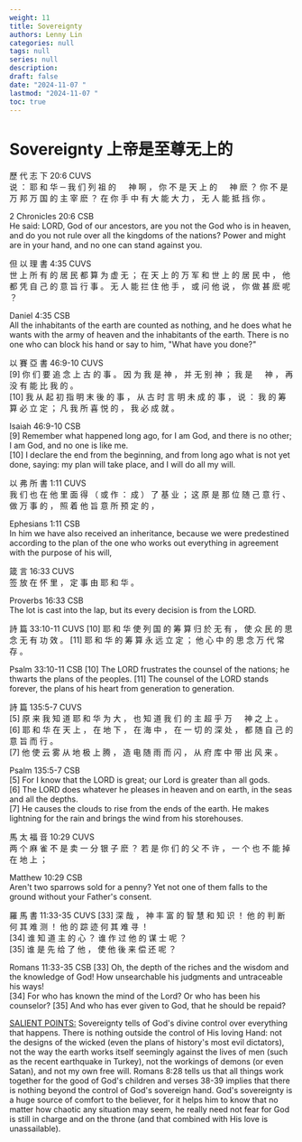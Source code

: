 ```yaml
---
weight: 11
title: Sovereignty 
authors: Lenny Lin
categories: null
tags: null
series: null
description: 
draft: false
date: "2024-11-07 "
lastmod: "2024-11-07 "
toc: true
---
```


<!--more-->

<h1>Sovereignty 上帝是至尊无上的</h1>


歷 代 志 下 20:6 CUVS  
说 ： 耶 和 华 ─ 我 们 列 祖 的 　 神 啊 ， 你 不 是 天 上 的 　 神 麽 ？ 你 不 是 万 邦 万 国 的 主 宰 麽 ？ 在 你 手 中 有 大 能 大 力 ， 无 人 能 抵 挡 你 。

2 Chronicles 20:6 CSB  
He said: LORD, God of our ancestors, are you not the God who is in heaven, and do you not rule over all the kingdoms of the nations? Power and might are in your hand, and no one can stand against you.


但 以 理 書 4:35 CUVS  
世 上 所 有 的 居 民 都 算 为 虚 无 ； 在 天 上 的 万 军 和 世 上 的 居 民 中 ， 他 都 凭 自 己 的 意 旨 行 事 。 无 人 能 拦 住 他 手 ， 或 问 他 说 ， 你 做 甚 麽 呢 ？

Daniel 4:35 CSB  
All the inhabitants of the earth are counted as nothing, and he does what he wants with the army of heaven and the inhabitants of the earth. There is no one who can block his hand or say to him, "What have you done?"


以 賽 亞 書 46:9-10 CUVS  
[9] 你 们 要 追 念 上 古 的 事 。 因 为 我 是 神 ， 并 无 别 神 ； 我 是 　 神 ， 再 没 有 能 比 我 的 。   
[10] 我 从 起 初 指 明 末 後 的 事 ， 从 古 时 言 明 未 成 的 事 ， 说 ： 我 的 筹 算 必 立 定 ； 凡 我 所 喜 悦 的 ， 我 必 成 就 。

Isaiah 46:9-10 CSB  
[9] Remember what happened long ago, for I am God, and there is no other; I am God, and no one is like me.   
[10] I declare the end from the beginning, and from long ago what is not yet done, saying: my plan will take place, and I will do all my will.


以 弗 所 書 1:11 CUVS  
我 们 也 在 他 里 面 得 （ 或 作 ： 成 ） 了 基 业 ； 这 原 是 那 位 随 己 意 行 、 做 万 事 的 ， 照 着 他 旨 意 所 预 定 的 ，

Ephesians 1:11 CSB  
In him we have also received an inheritance, because we were predestined according to the plan of the one who works out everything in agreement with the purpose of his will,


箴 言 16:33 CUVS  
签 放 在 怀 里 ， 定 事 由 耶 和 华 。

Proverbs 16:33 CSB  
The lot is cast into the lap, but its every decision is from the LORD.


詩 篇 33:10-11 CUVS
[10] 耶 和 华 使 列 国 的 筹 算 归 於 无 有 ， 使 众 民 的 思 念 无 有 功 效 。 
[11] 耶 和 华 的 筹 算 永 远 立 定 ； 他 心 中 的 思 念 万 代 常 存 。

Psalm 33:10-11 CSB
[10] The LORD frustrates the counsel of the nations; he thwarts the plans of the peoples. 
[11] The counsel of the LORD stands forever, the plans of his heart from generation to generation.


詩 篇 135:5-7 CUVS  
[5] 原 来 我 知 道 耶 和 华 为 大 ， 也 知 道 我 们 的 主 超 乎 万 　 神 之 上 。   
[6] 耶 和 华 在 天 上 ， 在 地 下 ， 在 海 中 ， 在 一 切 的 深 处 ， 都 随 自 己 的 意 旨 而 行 。   
[7] 他 使 云 雾 从 地 极 上 腾 ， 造 电 随 雨 而 闪 ， 从 府 库 中 带 出 风 来 。

Psalm 135:5-7 CSB  
[5] For I know that the LORD is great; our Lord is greater than all gods.   
[6] The LORD does whatever he pleases in heaven and on earth, in the seas and all the depths.   
[7] He causes the clouds to rise from the ends of the earth. He makes lightning for the rain and brings the wind from his storehouses.


馬 太 福 音 10:29 CUVS  
两 个 麻 雀 不 是 卖 一 分 银 子 麽 ？ 若 是 你 们 的 父 不 许 ， 一 个 也 不 能 掉 在 地 上 ；

Matthew 10:29 CSB  
Aren't two sparrows sold for a penny? Yet not one of them falls to the ground without your Father's consent.


羅 馬 書 11:33-35 CUVS
[33] 深 哉 ， 神 丰 富 的 智 慧 和 知 识 ！ 他 的 判 断 何 其 难 测 ！ 他 的 踪 迹 何 其 难 寻 ！   
[34] 谁 知 道 主 的 心 ？ 谁 作 过 他 的 谋 士 呢 ？   
[35] 谁 是 先 给 了 他 ， 使 他 後 来 偿 还 呢 ？

Romans 11:33-35 CSB
[33] Oh, the depth of the riches and the wisdom and the knowledge of God! How unsearchable his judgments and untraceable his ways!   
[34] For who has known the mind of the Lord? Or who has been his counselor? 
[35] And who has ever given to God, that he should be repaid?


<a href = "https://www.blueletterbible.org/faq/attributes.cfm" target="_blank" rel="noopener noreferrer">SALIENT POINTS:</a>
Sovereignty tells of God's divine control over everything that happens. 
There is nothing outside the control of His loving Hand: 
not the designs of the wicked (even the plans of history's most evil dictators), 
not the way the earth works itself seemingly against the lives of men (such as the recent earthquake in Turkey), 
not the workings of demons (or even Satan), and not my own free will. 
Romans 8:28 tells us that all things work together for the good of God's children and verses 38-39 implies that 
there is nothing beyond the control of God's sovereign hand. God's sovereignty is a huge source of comfort to the believer, 
for it helps him to know that no matter how chaotic any situation may seem, he really need not fear for God is still in charge and 
on the throne (and that combined with His love is unassailable).

